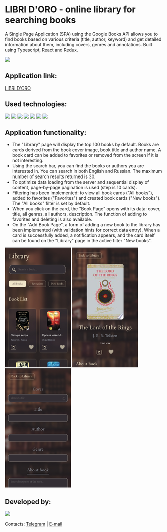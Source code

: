 <div id="header">
<h1>LIBRI D'ORO - online library for searching books</h1>
	<p>A Single Page Application  (SPA) using the Google Books API allows you to find books based on various criteria (title, author, keyword) and get detailed information about them, including covers, genres and annotations. Built using Typescript, React and Redux.</p>
<img src="https://github.com/elencodes/project_online-library-app/blob/main/public/gif/promo.gif">
<h2>Application link:</h2>
<a href="https://elencodes.github.io/project_online-library-app/">LIBRI D'ORO</a>
<h2>Used technologies:</h2> 
	<div id=technologies>
		<img src="https://img.shields.io/badge/typescript-%23007ACC.svg?style=for-the-badge&logo=typescript&logoColor=white">
		<img src="https://img.shields.io/badge/react-%2320232a.svg?style=for-the-badge&logo=react&logoColor=%2361DAFB">
		<img src="https://img.shields.io/badge/redux-%23593d88.svg?style=for-the-badge&logo=redux&logoColor=white">
		<img src="https://img.shields.io/badge/vite-%23CCD3FF?style=for-the-badge&logo=vite&logoColor=%23FFB600&color=%23827FFF">
		<img src="https://img.shields.io/badge/SASS-hotpink.svg?style=for-the-badge&logo=SASS&logoColor=white">
		<img src="https://img.shields.io/badge/github-%23121011.svg?style=for-the-badge&logo=github&logoColor=white">
		<img src="https://img.shields.io/badge/git-%23F05033.svg?style=for-the-badge&logo=git&logoColor=white">
	</div>
<h2>Application functionality:</h2>
<ul>
  <li>The "Library" page will display the top 100 books by default. Books are cards derived from the book cover image, book title and author name. A book card can be added to favorites or removed from the screen if it is not interesting.</li>
  <li>Using the search bar, you can find the books or authors you are interested in. You can search in both English and Russian. The maximum number of search results returned is 30.</li>
  <li>To optimize data loading from the server and sequential display of content, page-by-page pagination is used (step is 10 cards).</li>
  <li>Filtering has been implemented: to view all book cards ("All books"), added to favorites ("Favorites") and created book cards ("New books"). The "All books" filter is set by default.</li>
  <li>When you click on the card, the "Book Page" opens with its data: cover, title, all genres, all authors, description. The function of adding to favorites and deleting is also available.</li>
  <li>On the "Add Book Page", a form of adding a new book to the library has been implemented (with validation hints for correct data entry). When a card is successfully added, a notification appears, and the card itself can be found on the "Library" page in the active filter "New books".</li>
</ul>
<img src="https://github.com/elencodes/project_online-library-app/blob/main/public/github/mobile-library-page.png" height="380">
<img src="https://github.com/elencodes/project_online-library-app/blob/main/public/github/mobile-book-page.png" height="380">
<img src="https://github.com/elencodes/project_online-library-app/blob/main/public/github/mobile-form-page.png" height="380">
<h2>Developed by:</h2> 
<div id=bages>
	<p><a href="https://github.com/elencodes"><img src="https://img.shields.io/badge/ELENA-2E2844?style=for-the-badge&logo=github"></a></p>
  <p>Contacts: <a href="https://t.me/elencodes">Telegram</a> | <a href="mailto:esadikova.codes@gmail.com">E-mail</a></p>
</div>
